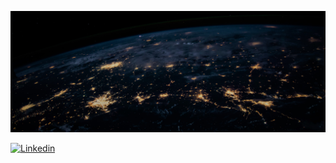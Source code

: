 ![Cover](https://github.com/ethan-eldib/ethan-eldib/blob/main/images/nasa.jpg)

[![Linkedin](https://img.shields.io/badge/-ELDIB%20Ethan-blue?style=for-the-badge&logo=Linkedin)](https://www.linkedin.com/in/ethan-eldib-3a3680210)

